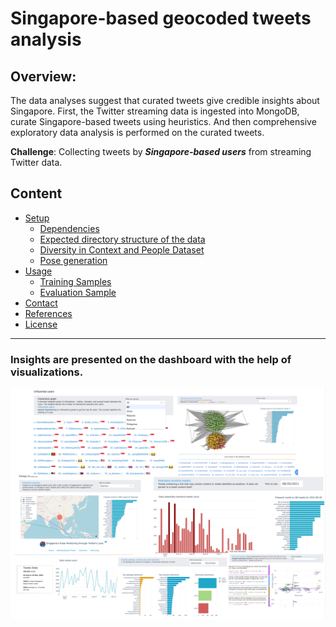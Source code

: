 # Singapore-based geocoded tweets analysis

## Overview:
The data analyses suggest that curated tweets give credible insights about Singapore. 
First, the Twitter streaming data is ingested into MongoDB, curate Singapore-based tweets using heuristics. 
And then comprehensive exploratory data analysis is performed on the curated tweets. 

**Challenge**: Collecting tweets by ***Singapore-based users*** from streaming Twitter data.

## Content

<!-- toc -->
- [Setup](#setup)
  - [Dependencies](#dependencies)
  - [Expected directory structure of the data](#expected-directory-structure-of-the-data)
  - [Diversity in Context and People Dataset](#diversity-in-context-and-people-dataset)
  - [Pose generation](#pose-generation)
- [Usage](#usage)
  - [Training Samples](#training-samples)
  - [Evaluation Sample](#evaluation-sample)
- [Contact](#contact)
- [References](#references)
- [License](#license)
<!-- tocstop -->
<!-- - [Citation](#citation) -->


--------------------------------------------------------------------------------

### Insights are presented on the dashboard with the help of visualizations. 

<!-- ![Alt text](assets/dash_v1.png?raw=true "Title") -->
![Alt text](assets/dash_v2.png?raw=true "Title")
